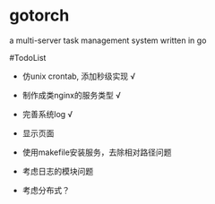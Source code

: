 # gotorch
a multi-server task management system written in go


#TodoList
    
- 仿unix crontab, 添加秒级实现  √
- 制作成类nginx的服务类型  √
- 完善系统log √
- 显示页面
- 使用makefile安装服务，去除相对路径问题
- 考虑日志的模块问题


- 考虑分布式？
    
